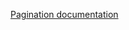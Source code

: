 <a href="http://react-bootstrap.github.io/components.html#pagination" target="_blank">Pagination documentation</a>